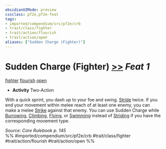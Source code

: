 ```yaml
---
obsidianUIMode: preview
cssclass: pf2e,pf2e-feat
tags:
- imported/compendium/src/pf2e/crb
- trait/class/fighter
- trait/action/flourish
- trait/action/open
aliases: ["Sudden Charge (Fighter)"]
---
```

# Sudden Charge (Fighter)  [>>](chapter-9-playing-the-game.md#Actions "Two-Action") *Feat 1*  
[fighter](rules/traits/fighter.md)  [flourish](flourish.md)  [open](open.md)  

- **Activity** Two-Action

With a quick sprint, you dash up to your foe and swing. [Stride](stride.md) twice. If you end your movement within melee reach of at least one enemy, you can make a melee [Strike](strike.md) against that enemy. You can use Sudden Charge while [Burrowing](burrow.md), [Climbing](climb.md), [Flying](rules/actions/fly.md), or [Swimming](swim.md) instead of [Striding](stride.md) if you have the corresponding movement type.

*Source: Core Rulebook p. 145*  
%% #imported/compendium/src/pf2e/crb #trait/class/fighter #trait/action/flourish #trait/action/open %%